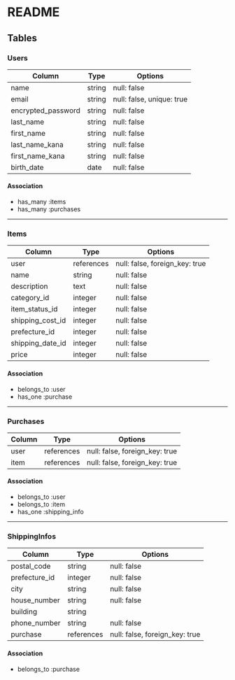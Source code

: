 # README

## Tables

### Users

| Column             | Type    | Options                   |
|--------------------|---------|---------------------------|
| name               | string  | null: false              |
| email              | string  | null: false, unique: true |
| encrypted_password | string  | null: false              |
| last_name          | string  | null: false              |
| first_name         | string  | null: false              |
| last_name_kana     | string  | null: false              |
| first_name_kana    | string  | null: false              |
| birth_date         | date    | null: false              |

#### Association
- has_many :items
- has_many :purchases

---

### Items

| Column           | Type       | Options                        |
|------------------|------------|--------------------------------|
| user             | references | null: false, foreign_key: true |
| name             | string     | null: false                   |
| description      | text       | null: false                   |
| category_id      | integer    | null: false                   |
| item_status_id   | integer    | null: false                   |
| shipping_cost_id | integer    | null: false                   |
| prefecture_id    | integer    | null: false                   |
| shipping_date_id | integer    | null: false                   |
| price            | integer    | null: false                   |

#### Association
- belongs_to :user
- has_one :purchase

---

### Purchases

| Column     | Type       | Options                        |
|------------|------------|--------------------------------|
| user       | references | null: false, foreign_key: true |
| item       | references | null: false, foreign_key: true |

#### Association
- belongs_to :user
- belongs_to :item
- has_one :shipping_info

---

### ShippingInfos

| Column          | Type       | Options                        |
|-----------------|------------|--------------------------------|
| postal_code     | string     | null: false                   |
| prefecture_id   | integer    | null: false                   |
| city            | string     | null: false                   |
| house_number    | string     | null: false                   |
| building        | string                                  |
| phone_number    | string     | null: false                   |
| purchase        | references | null: false, foreign_key: true |

#### Association
- belongs_to :purchase
